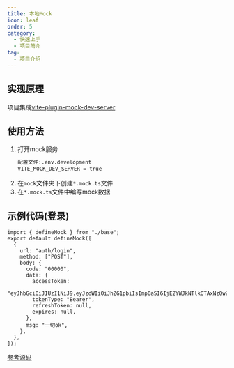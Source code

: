 ```yaml
---
title: 本地Mock
icon: leaf
order: 5
category:
  - 快速上手
  - 项目简介
tag:
  - 项目介绍
---
```

## 实现原理
项目集成[vite-plugin-mock-dev-server](https://vite-plugin-mock-dev-server.netlify.app/guide/usage)
## 使用方法
1. 打开mock服务
   ```bash
   配置文件:.env.development
   VITE_MOCK_DEV_SERVER = true
   ```
2. 在`mock`文件夹下创建`*.mock.ts`文件
3. 在`*.mock.ts`文件中编写mock数据
## 示例代码(登录)
```
import { defineMock } from "./base";
export default defineMock([
  {
    url: "auth/login",
    method: ["POST"],
    body: {
      code: "00000",
      data: {
        accessToken:
          "eyJhbGciOiJIUzI1NiJ9.eyJzdWIiOiJhZG1pbiIsImp0aSI6IjE2YWJkNTlkOTAxNzQwZDliYmI3ZjczODBhZDkyNzNhIiwidXNlcklkIjoyLCJ1c2VybmFtZSI6ImFkbWluIiwiZGVwdElkIjoxLCJkYXRhU2NvcGUiOjEsImF1dGhvcml0aWVzIjpbIlJPTEVfQURNSU4iXSwiZXhwIjoxNjkxMTAzMzgyfQ.P4cuIfmPepl3HuguhMS7NXn5a7IUPpsLbmtA_rHOhHk",
        tokenType: "Bearer",
        refreshToken: null,
        expires: null,
      },
      msg: "一切ok",
    },
  },
]);
```
[参考源码](https://gitee.com/youlaiorg/vue3-element-admin/blob/master/mock/auth.mock.ts)

